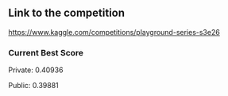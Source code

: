 ## Link to the competition
https://www.kaggle.com/competitions/playground-series-s3e26
### Current Best Score
Private: 0.40936

Public: 0.39881